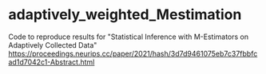 # adaptively_weighted_Mestimation
Code to reproduce results for "Statistical Inference with M-Estimators on Adaptively Collected Data" https://proceedings.neurips.cc/paper/2021/hash/3d7d9461075eb7c37fbbfcad1d7042c1-Abstract.html
